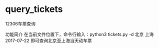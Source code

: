 # query_tickets
12306车票查询

功能简介
在当前文件位置下，命令行输入：python3 tickets.py -d 北京 上海 2017-07-22
即可查询北京至上海当天动车票
